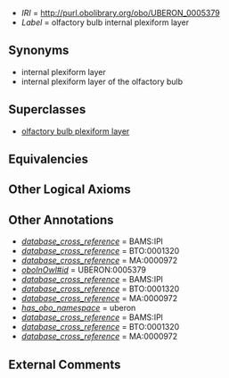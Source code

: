  * *IRI* = http://purl.obolibrary.org/obo/UBERON_0005379
 * *Label* = olfactory bulb internal plexiform layer

## Synonyms

 * internal plexiform layer
 * internal plexiform layer of the olfactory bulb

## Superclasses

 * [olfactory bulb plexiform layer](../../UBERON/50/UBERON_0009950.md)

## Equivalencies


## Other Logical Axioms


## Other Annotations

 * *[database_cross_reference](../../ef/oboInOwl#hasDbXref.md)* = BAMS:IPl
 * *[database_cross_reference](../../ef/oboInOwl#hasDbXref.md)* = BTO:0001320
 * *[database_cross_reference](../../ef/oboInOwl#hasDbXref.md)* = MA:0000972
 * *[oboInOwl#id](../../id/oboInOwl#id.md)* = UBERON:0005379
 * *[database_cross_reference](../../ef/oboInOwl#hasDbXref.md)* = BAMS:IPl
 * *[database_cross_reference](../../ef/oboInOwl#hasDbXref.md)* = BTO:0001320
 * *[database_cross_reference](../../ef/oboInOwl#hasDbXref.md)* = MA:0000972
 * *[has_obo_namespace](../../ce/oboInOwl#hasOBONamespace.md)* = uberon
 * *[database_cross_reference](../../ef/oboInOwl#hasDbXref.md)* = BAMS:IPl
 * *[database_cross_reference](../../ef/oboInOwl#hasDbXref.md)* = BTO:0001320
 * *[database_cross_reference](../../ef/oboInOwl#hasDbXref.md)* = MA:0000972

## External Comments

